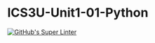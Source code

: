# ICS3U-Unit1-01-Python

[![GitHub's Super Linter](https://github.com/huihangisaac-ho/ICS3U-Unit1-01-Python/workflows/GitHub's%20Super%20Linter/badge.svg)](https://github.com/huihangisaac-ho/ICS3U-Unit1-01-Python/actions)
